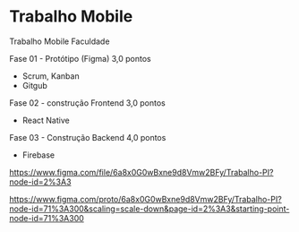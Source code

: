 # Trabalho Mobile

Trabalho Mobile Faculdade

Fase 01 - Protótipo (Figma) 3,0 pontos

- Scrum, Kanban
- Gitgub

Fase 02 - construção Frontend 3,0 pontos

- React Native

Fase 03 - Construção Backend 4,0 pontos

- Firebase

https://www.figma.com/file/6a8x0G0wBxne9d8Vmw2BFy/Trabalho-PI?node-id=2%3A3

https://www.figma.com/proto/6a8x0G0wBxne9d8Vmw2BFy/Trabalho-PI?node-id=71%3A300&scaling=scale-down&page-id=2%3A3&starting-point-node-id=71%3A300
